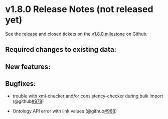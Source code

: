 # v1.8.0 Release Notes (not released yet)


See the
[release](https://github.com/dhlab-basel/Knora/releases/tag/v1.8.0) and closed tickets on the
[v1.8.0 milestone](https://github.com/dhlab-basel/Knora/milestone/12) on Github.


## Required changes to existing data:

## New features:

## Bugfixes:

- trouble with xml-checker and/or consistency-checker during bulk import (@github[#978](#978))

- Ontology API error with link values (@github[#988](#988))
